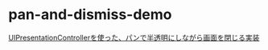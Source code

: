 # pan-and-dismiss-demo
[UIPresentationControllerを使った、パンで半透明にしながら画面を閉じる実装](https://zenn.dev/ikeh1024/articles/2e834948068a71)
